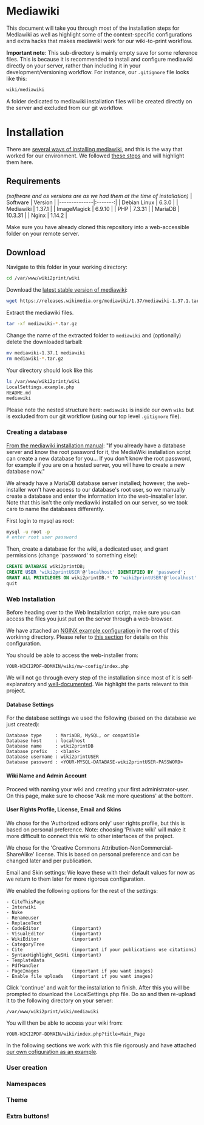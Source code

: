 # Mediawiki 

This document will take you through most of the installation steps for Mediawiki as well as highlight some of the context-specific configurations and extra hacks that makes mediawiki work for our wiki-to-print workflow.

**Important note**: This sub-directory is mainly empty save for some reference files. This is because it is recommended to install and configure mediawiki directly on your server, rather than including it in your development/versioning workflow. For instance, our `.gitignore` file looks like this:
```sh
wiki/mediawiki
```
A folder dedicated to mediawiki installation files will be created directly on the server and excluded from our git workflow.

# Installation

There are [several ways of installing mediawiki](https://www.mediawiki.org/wiki/Manual:Installation_guide#Main-installation-guide), and this is the way that worked for our environment. We followed [these steps](https://www.mediawiki.org/wiki/Manual:Installing_MediaWiki) and will highlight them here.

## Requirements
*(software and os versions are as we had them at the time of installation)*
| Software     | Version |
|--------------|:-------:|
| Debian Linux |   6.3.0 |
| Mediawiki    |  1.37.1 |
| ImageMagick  |  6.9.10 |
| PHP          |  7.3.31 |
| MariaDB      | 10.3.31 |
| Nginx        |  1.14.2 |

Make sure you have already cloned this repository into a web-accessible folder on your remote server.

## Download

Navigate to this folder in your working directory:
```sh
cd /var/www/wiki2print/wiki
```
Download the [latest stable version of mediawiki](https://www.mediawiki.org/wiki/Download):
```sh
wget https://releases.wikimedia.org/mediawiki/1.37/mediawiki-1.37.1.tar.gz
```
Extract the  mediawiki files.
```sh
tar -xf mediawiki-*.tar.gz 
```
Change the name of the extracted folder to `mediawiki` and (optionally) delete the downloaded tarball:
```sh
mv mediawiki-1.37.1 mediawiki
rm mediawiki-*.tar.gz 
```
Your directory should look like this
```sh
ls /var/www/wiki2print/wiki
LocalSettings.example.php
README.md
mediawiki
```
Please note the nested structure here: `mediawiki` is inside our own `wiki` but is excluded from our git workflow (using our top level `.gitignore` file).

### Creating a database

[From the mediawiki installation manual](https://www.mediawiki.org/wiki/Manual:Installing_MediaWiki#Create_a_database): "If you already have a database server and know the root password for it, the MediaWiki installation script can create a new database for you... If you don't know the root password, for example if you are on a hosted server, you will have to create a new database now."

We already have a MariaDB database server installed; however, the web-installer won't have access to our database's root user, so we manually create a database and enter the information into the web-insataller later. Note that this isn't the only mediawiki installed on our server, so we took care to name the databases differently.

First login to mysql as root:
```sh
mysql -u root -p
# enter root user password
```
Then, create a database for the wiki, a dedicated user, and grant permissions (change 'password' to something else):
```sql
CREATE DATABASE wiki2printDB;
CREATE USER 'wiki2printUSER'@'localhost' IDENTIFIED BY 'password'; 
GRANT ALL PRIVILEGES ON wiki2printDB.* TO 'wiki2printUSER'@'localhost' WITH GRANT OPTION;
quit
```

### Web Installation

Before heading over to the Web Installation script, make sure you can access the files you just put on the server through a web-browser.

We have attached an [NGINX example configuration](/wiki2print.nginx.example) in the root of this workinng directory. Please refer to [this section](/README.md#nginx) for details on this configuration.

You should be able to access the web-installer from:
```
YOUR-WIKI2PDF-DDMAIN/wiki/mw-config/index.php
```

We will not go through every step of the installation since most of it is self-explanatory and [well-documented](https://www.mediawiki.org/wiki/Manual:Config_script). We highlight the parts relevant to this project.

#### Database Settings

For the database settings we used the following (based on the database we just created):
```
Database type     : MariaDB, MySQL, or compatible
Database host     : localhost
Database name     : wiki2printDB
Database prefix   : <blank>
Database username : wiki2printUSER
Database password : <YOUR-MYSQL-DATABASE-wiki2printUSER-PASSWORD>
```

#### Wiki Name and Admin Account

Proceed with naming your wiki and creating your first administrator-user. On this page, make sure to choose 'Ask me more questions' at the bottom.

#### User Rights Profile, License, Email and Skins

We chose for the 'Authorized editors only' user rights profile, but this is based on personal preference. Note: choosing 'Private wiki' will make it more difficult to connect this wiki to other interfaces of the project.

We chose for the 'Creative Commons Attribution-NonCommercial-ShareAlike' license. This is based on personal preference and can be changed later and per publication.

Email and Skin settings: We leave these with their default values for now as we return to them later for more rigorous configuration.

We enabled the following options for the rest of the settings:
```
- CiteThisPage
- Interwiki
- Nuke
- Renameuser
- ReplaceText
- CodeEditor            (important)
- VisualEditor          (important)
- WikiEditor            (important)
- CategoryTree
- Cite                  (important if your publications use citations)
- SyntaxHighlight_GeSHi (important)
- TemplateData
- PdfHandler             
- PageImages            (important if you want images)
- Enable file uploads   (important if you want images)
```

Click 'continue' and wait for the installation to finish. After this you will be prompted to download the LocalSettings.php file. Do so and then re-upload it to the following directory on your server:
```
/var/www/wiki2print/wiki/mediawiki
```

You will then be able to access your wiki from:
```
YOUR-WIKI2PDF-DDMAIN/wiki/index.php?title=Main_Page
```

In the following sections we work with this file rigorously and have attached [our own cofiguration as an example](LocalSettings.example.php).



### User creation

### Namespaces

### Theme

### Extra buttons!
